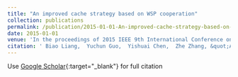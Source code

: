 ```yaml
---
title: "An improved cache strategy based on WSP cooperation"
collection: publications
permalink: /publication/2015-01-01-An-improved-cache-strategy-based-on-WSP-cooperation
date: 2015-01-01
venue: 'In the proceedings of 2015 IEEE 9th International Conference on Anti-counterfeiting, Security, and Identification (ASID)'
citation: ' Biao Liang,  Yuchun Guo,  Yishuai Chen,  Zhe Zhang, &quot;An improved cache strategy based on WSP cooperation.&quot; In the proceedings of 2015 IEEE 9th International Conference on Anti-counterfeiting, Security, and Identification (ASID), 2015.'
---
```

Use [Google Scholar](https://scholar.google.com/scholar?q=An+improved+cache+strategy+based+on+WSP+cooperation){:target="_blank"} for full citation